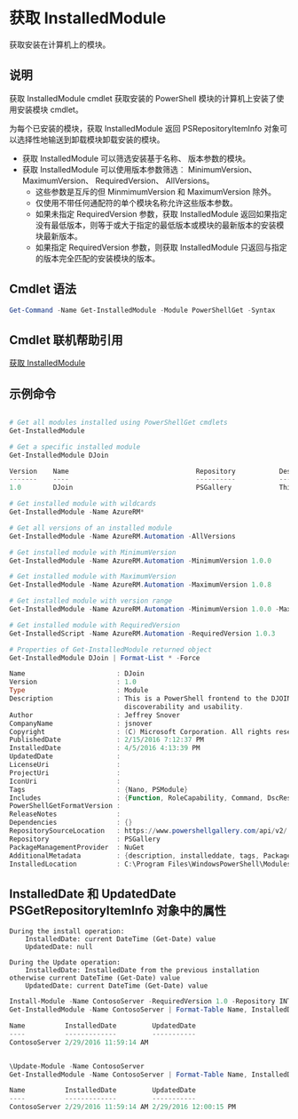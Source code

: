 # 获取 InstalledModule

获取安装在计算机上的模块。

## 说明

获取 InstalledModule cmdlet 获取安装的 PowerShell 模块的计算机上安装了使用安装模块 cmdlet。

为每个已安装的模块，获取 InstalledModule 返回 PSRepositoryItemInfo 对象可以选择性地输送到卸载模块卸载安装的模块。

- 获取 InstalledModule 可以筛选安装基于名称、 版本参数的模块。
- 获取 InstalledModule 可以使用版本参数筛选︰ MinimumVersion、 MaximumVersion、 RequiredVersion、 AllVersions。
  - 这些参数是互斥的但 MinmimumVersion 和 MaximumVersion 除外。
  - 仅使用不带任何通配符的单个模块名称允许这些版本参数。
  - 如果未指定 RequiredVersion 参数，获取 InstalledModule 返回如果指定没有最低版本，则等于或大于指定的最低版本或模块的最新版本的安装模块最新版本。 
  - 如果指定 RequiredVersion 参数，则获取 InstalledModule 只返回与指定的版本完全匹配的安装模块的版本。

## Cmdlet 语法
```powershell
Get-Command -Name Get-InstalledModule -Module PowerShellGet -Syntax
```

## Cmdlet 联机帮助引用

[获取 InstalledModule](http://go.microsoft.com/fwlink/?LinkId=526863)

## 示例命令

```powershell

# Get all modules installed using PowerShellGet cmdlets
Get-InstalledModule

# Get a specific installed module
Get-InstalledModule DJoin

Version    Name                                Repository           Description
-------    ----                                ----------           -----------
1.0        DJoin                               PSGallery            This is a PowerShell frontend to the DJOIN.exe c...

# Get installed module with wildcards
Get-InstalledModule -Name AzureRM*

# Get all versions of an installed module
Get-InstalledModule -Name AzureRM.Automation -AllVersions

# Get installed module with MinimumVersion
Get-InstalledModule -Name AzureRM.Automation -MinimumVersion 1.0.0

# Get installed module with MaximumVersion
Get-InstalledModule -Name AzureRM.Automation -MaximumVersion 1.0.8

# Get installed module with version range
Get-InstalledModule -Name AzureRM.Automation -MinimumVersion 1.0.0 -MaximumVersion 1.0.8

# Get installed module with RequiredVersion
Get-InstalledScript -Name AzureRM.Automation -RequiredVersion 1.0.3

# Properties of Get-InstalledModule returned object
Get-InstalledModule DJoin | Format-List * -Force

Name                       : DJoin
Version                    : 1.0
Type                       : Module
Description                : This is a PowerShell frontend to the DJOIN.exe command which provides better
                             discoverability and usability.
Author                     : Jeffrey Snover
CompanyName                : jsnover
Copyright                  : (C) Microsoft Corporation. All rights reserved.
PublishedDate              : 2/15/2016 7:12:37 PM
InstalledDate              : 4/5/2016 4:13:39 PM
UpdatedDate                :
LicenseUri                 :
ProjectUri                 :
IconUri                    :
Tags                       : {Nano, PSModule}
Includes                   : {Function, RoleCapability, Command, DscResource...}
PowerShellGetFormatVersion :
ReleaseNotes               :
Dependencies               : {}
RepositorySourceLocation   : https://www.powershellgallery.com/api/v2/
Repository                 : PSGallery
PackageManagementProvider  : NuGet
AdditionalMetadata         : {description, installeddate, tags, PackageManagementProvider...}
InstalledLocation          : C:\Program Files\WindowsPowerShell\Modules\DJoin\1.0

```



## InstalledDate 和 UpdatedDate PSGetRepositoryItemInfo 对象中的属性

    During the install operation:
        InstalledDate: current DateTime (Get-Date) value
        UpdatedDate: null

    During the Update operation:
        InstalledDate: InstalledDate from the previous installation otherwise current DateTime (Get-Date) value
        UpdatedDate: current DateTime (Get-Date) value

```powershell
Install-Module -Name ContosoServer -RequiredVersion 1.0 -Repository INT
Get-InstalledModule -Name ContosoServer | Format-Table Name, InstalledDate, UpdatedDate

Name          InstalledDate         UpdatedDate
----          -------------         -----------
ContosoServer 2/29/2016 11:59:14 AM


\Update-Module -Name ContosoServer
Get-InstalledModule -Name ContosoServer | Format-Table Name, InstalledDate, UpdatedDate

Name          InstalledDate         UpdatedDate
----          -------------         -----------
ContosoServer 2/29/2016 11:59:14 AM 2/29/2016 12:00:15 PM
```